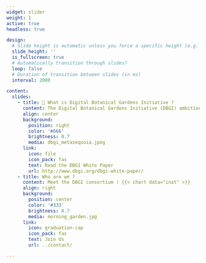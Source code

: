 ```yaml
---
widget: slider
weight: 1
active: true
headless: true

design:
  # Slide height is automatic unless you force a specific height (e.g. '400px')
  slide_height: ''
  is_fullscreen: true
  # Automatically transition through slides?
  loop: false
  # Duration of transition between slides (in ms)
  interval: 2000

content:
  slides:
    - title: 👋 What is Digital Botanical Gardens Initiative ?
      content: The Digital Botanical Gardens Initiative (DBGI) ambitions to explore innovative solutions for the collection, management and sharing of digital information acquired on living botanical collections. A particular focus will be placed on the large scale characterization of the chemodiversity of living plants collections through mass spectrometric approaches. The acquired data will be structured, organized and connected with relevant metadata through semantic web technology. The gathered knowledge will then inform ecosystem functioning research and orient biodiversity conservation projects. The DBGI initially aims to take advantage of the readily available living collections of Swiss botanical gardens to establish robust and scalable chemo- and biodiversity digitisation workflows. The ultimate goal is to apply these approaches in the field and at the global scale in wild ecosystems.
      align: center
      background:
        position: right
        color: '#666'
        brightness: 0.7
        media: dbgi_metasequoia.jpeg
      link:
        icon: file
        icon_pack: fas
        text: Read the DBGI White Paper
        url: http://www.dbgi.org/dbgi-white-paper/
    - title: Who are we ?
      content: Meet the DBGI consortium ! {{< chart data="inat" >}}
      align: right
      background:
        position: center
        color: '#333'
        brightness: 0.7
        media: morning_garden.jpg
      link:
        icon: graduation-cap
        icon_pack: fas
        text: Join Us
        url: ../contact/

---
```


